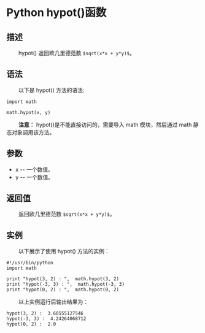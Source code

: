 # Python hypot()函数
## 描述
&#160;&#160;&#160;&#160;&#160;&#160;&#160;&#160;hypot() 返回欧几里德范数 `$sqrt(x*x + y*y)$`。

## 语法
&#160;&#160;&#160;&#160;&#160;&#160;&#160;&#160;以下是 hypot() 方法的语法:

```
import math

math.hypot(x, y)
```

&#160;&#160;&#160;&#160;&#160;&#160;&#160;&#160;**注意：** hypot()是不能直接访问的，需要导入 math 模块，然后通过 math 静态对象调用该方法。

## 参数
- x -- 一个数值。
- y -- 一个数值。

## 返回值
&#160;&#160;&#160;&#160;&#160;&#160;&#160;&#160;返回欧几里德范数 `$sqrt(x*x + y*y)$`。

## 实例
&#160;&#160;&#160;&#160;&#160;&#160;&#160;&#160;以下展示了使用 hypot() 方法的实例：

```
#!/usr/bin/python
import math

print "hypot(3, 2) : ",  math.hypot(3, 2)
print "hypot(-3, 3) : ",  math.hypot(-3, 3)
print "hypot(0, 2) : ",  math.hypot(0, 2)
```
&#160;&#160;&#160;&#160;&#160;&#160;&#160;&#160;以上实例运行后输出结果为：

```
hypot(3, 2) :  3.60555127546
hypot(-3, 3) :  4.24264068712
hypot(0, 2) :  2.0
```